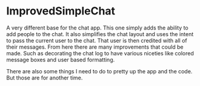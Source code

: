 # ImprovedSimpleChat
A very different base for the chat app. This one simply adds the ability to add people to the chat. It also simplifies the chat layout and uses the intent to pass the current user to the chat. That user is then credited with all of their messages. From here there are many improvements that could be made. Such as decorating the chat log to have various niceties like colored message boxes and user based formatting. 

There are also some things I need to do to pretty up the app and the code. But those are for another time. 
